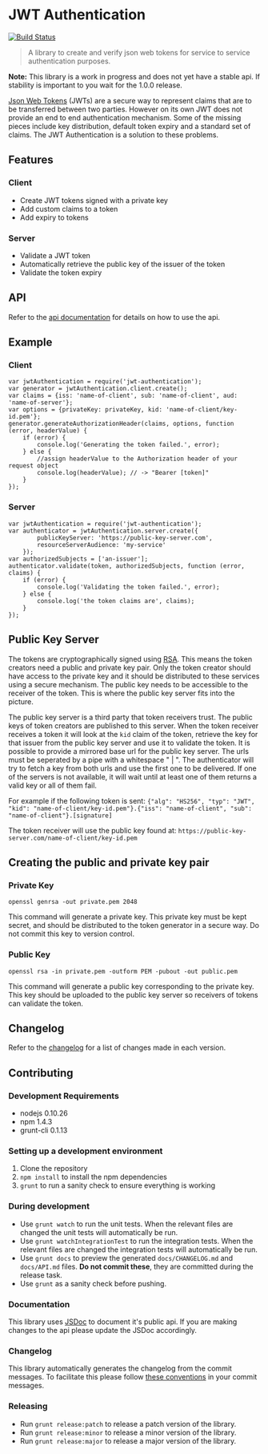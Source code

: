 # JWT Authentication

[![Build Status](https://drone.io/bitbucket.org/atlassianlabs/jwt-authentication/status.png)](https://drone.io/bitbucket.org/atlassianlabs/jwt-authentication/latest)

> A library to create and verify json web tokens for service to service authentication purposes.

**Note:** This library is a work in progress and does not yet have a stable api. If stability is important to you wait for the 1.0.0 release.

[Json Web Tokens](http://jwt.io/) (JWTs) are a secure way to represent claims that are to be transferred between two parties.
However on its own JWT does not provide an end to end authentication mechanism.
Some of the missing pieces include key distribution, default token expiry and a standard set of claims.
The JWT Authentication is a solution to these problems.

## Features

### Client

* Create JWT tokens signed with a private key
* Add custom claims to a token
* Add expiry to tokens

### Server

* Validate a JWT token
* Automatically retrieve the public key of the issuer of the token
* Validate the token expiry

## API

Refer to the [api documentation](https://bitbucket.org/atlassianlabs/jwt-authentication/src/master/docs/API.md) for details on how to use the api.

## Example

### Client

```
var jwtAuthentication = require('jwt-authentication');
var generator = jwtAuthentication.client.create();
var claims = {iss: 'name-of-client', sub: 'name-of-client', aud: 'name-of-server'};
var options = {privateKey: privateKey, kid: 'name-of-client/key-id.pem'};
generator.generateAuthorizationHeader(claims, options, function (error, headerValue) {
    if (error) {
        console.log('Generating the token failed.', error);
    } else {
        //assign headerValue to the Authorization header of your request object
        console.log(headerValue); // -> "Bearer [token]"
    }
});
```

### Server

```
var jwtAuthentication = require('jwt-authentication');
var authenticator = jwtAuthentication.server.create({
        publicKeyServer: 'https://public-key-server.com',
        resourceServerAudience: 'my-service'
    });
var authorizedSubjects = ['an-issuer'];
authenticator.validate(token, authorizedSubjects, function (error, claims) {
    if (error) {
        console.log('Validating the token failed.', error);
    } else {
        console.log('the token claims are', claims);
    }
});
```

## Public Key Server

The tokens are cryptographically signed using [RSA](http://en.wikipedia.org/wiki/RSA_%28cryptosystem%29). This means the token creators need a public and private key pair. Only the token creator should have access to the private key and it should be distributed to these services using a secure mechanism. The public key needs to be accessible to the receiver of the token. This is where the public key server fits into the picture.

The public key server is a third party that token receivers trust. The public keys of token creators are published to this server. When the token receiver receives a token it will look at the `kid` claim of the token, retrieve the key for that issuer from the public key server and use it to validate the token.
It is possible to provide a mirrored base url for the public key server. The urls must be seperated by a pipe with a whitespace " | ". The authenticator will try to fetch a key from both urls and use the first one to be delivered. If one of the servers is not available, it will wait until at least one of them returns a valid key or all of them fail.

For example if the following token is sent:
`{"alg": "HS256", "typ": "JWT", "kid": "name-of-client/key-id.pem"}.{"iss": "name-of-client", "sub": "name-of-client"}.[signature]`

The token receiver will use the public key found at:
`https://public-key-server.com/name-of-client/key-id.pem`

## Creating the public and private key pair

### Private Key

```
openssl genrsa -out private.pem 2048
```

This command will generate a private key. This private key must be kept secret, and should be distributed to the token generator in a secure way. Do not commit this key to version control.

### Public Key

```
openssl rsa -in private.pem -outform PEM -pubout -out public.pem
```

This command will generate a public key corresponding to the private key. This key should be uploaded to the public key server so receivers of tokens can validate the token.

## Changelog

Refer to the [changelog](https://bitbucket.org/atlassianlabs/jwt-authentication/src/master/docs/CHANGELOG.md) for a list of changes made in each version.

## Contributing

### Development Requirements

* nodejs 0.10.26
* npm 1.4.3
* grunt-cli 0.1.13

### Setting up a development environment

1. Clone the repository
1. `npm install` to install the npm dependencies
1. `grunt` to run a sanity check to ensure everything is working

### During development

* Use `grunt watch` to run the unit tests. When the relevant files are changed the unit tests will automatically be run.
* Use `grunt watchIntegrationTest` to run the integration tests. When the relevant files are changed the integration tests will automatically be run.
* Use `grunt docs` to preview the generated `docs/CHANGELOG.md` and `docs/API.md` files. **Do not commit these**, they are committed during the release task.
* Use `grunt` as a sanity check before pushing.

### Documentation

This library uses [JSDoc](http://usejsdoc.org/) to document it's public api. If you are making changes to the api please update the JSDoc accordingly.

### Changelog

This library automatically generates the changelog from the commit messages. To facilitate this please follow [these conventions](https://github.com/bcoe/conventional-changelog-standard/blob/master/convention.md) in your commit messages.

### Releasing

* Run `grunt release:patch` to release a patch version of the library.
* Run `grunt release:minor` to release a minor version of the library.
* Run `grunt release:major` to release a major version of the library.
